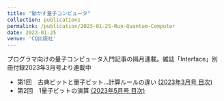 ```yaml
---
title: "動かす量子コンピュータ"
collection: publications
permalink: /publication/2023-01-25-Run-Quantum-Computer
date: 2023-01-25
venue: 'CQ出版社'
---
```

プログラマ向けの量子コンピュータ入門記事の隔月連載。雑誌「Interface」別冊付録2023年3月号より連載中
 * 第1回　古典ビットと量子ビット…計算ルールの違い [(2023年3月号 目次)](https://interface.cqpub.co.jp/magazine/202303/)
 * 第2回　1量子ビットの演算 [(2023年5月号 目次)](https://interface.cqpub.co.jp/magazine/202305/)
